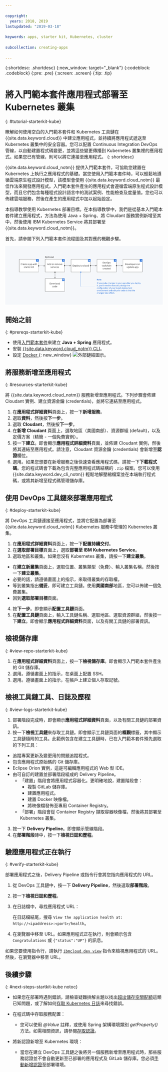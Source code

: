 ```yaml
---

copyright:
  years: 2018, 2019
lastupdated: "2019-03-18"

keywords: apps, starter kit, Kubernetes, cluster

subcollection: creating-apps

---
```


{:shortdesc: .shortdesc}
{:new_window: target="_blank"}
{:codeblock: .codeblock}
{:pre: .pre}
{:screen: .screen}
{:tip: .tip}

# 將入門範本套件應用程式部署至 Kubernetes 叢集
{: #tutorial-starterkit-kube}

瞭解如何使用空白的入門範本套件和 Kubernetes 工具鏈在 {{site.data.keyword.cloud}} 中建立應用程式，並持續將應用程式遞送至 Kubernetes 叢集中的安全容器。您可以配置 Continuous Integration DevOps 管線，以自動建置程式碼變更，並將這些變更傳播到 Kubernetes 叢集裡的應用程式。如果您已有管線，則可以將它連接至應用程式。
{: shortdesc}

{{site.data.keyword.cloud_notm}} 提供入門範本套件，可協助您建置在 Kubernetes 上執行之應用程式的基礎。當您使用入門範本套件時，可以輕鬆地遵循雲端原生程式設計模型，該模型會使用 {{site.data.keyword.cloud_notm}} 最佳作法來開發應用程式。入門範本套件產生的應用程式會遵循雲端原生程式設計模型，而且它們包含每種程式設計語言中的測試案例、性能檢查及度量值。您也可以佈建雲端服務，然後在產生的應用程式中加以起始設定。

本指導教學使用 Kubernetes 部署目標。在本指導教學中，我們是從基本入門範本套件建立應用程式，方法為使用 Java + Spring、將 Cloudant 服務實例新增至其中，然後使用 IBM Kubernetes Service 將其部署至 {{site.data.keyword.cloud_notm}}。

首先，請參閱下列入門範本套件流程圖及其對應的概觀步驟。

![入門範本套件流程圖](../images/starterkit-flow.png) 

## 開始之前
{: #prereqs-starterkit-kube}

* 使用[入門範本套件](/docs/apps/tutorials?topic=creating-apps-tutorial-starterkit)來建立 **Java + Spring** 應用程式。
* 安裝 [{{site.data.keyword.cloud_notm}} CLI](/docs/cli?topic=cloud-cli-ibmcloud-cli)。
* 設定 [Docker ](https://www.docker.com/get-started){: new_window} ![外部鏈結圖示](../../icons/launch-glyph.svg "外部鏈結圖示")。

## 將服務新增至應用程式
{: #resources-starterkit-kube}

將 {{site.data.keyword.cloud_notm}} 服務新增至應用程式。下列步驟會佈建 Cloudant 實例、建立資源金鑰 (credentials)，並將它連結至應用程式。

1. 在**應用程式詳細資料**頁面上，按一下**新增服務**。
2. 選取**資料**，然後按**下一步**。
3. 選取 **Cloudant**，然後按**下一步**。
4. 在**新增 Cloudant** 頁面上，選取地區（美國南部）、資源群組 (default)，以及定價方案（精簡 - 一個免費實例）。
5. 按一下**建立**。即會顯示**應用程式詳細資料**頁面，並佈建 Cloudant 實例，然後將其連結至應用程式。請注意，Cloudant 資源金鑰 (credentials) 會新增至**認證**欄位。
6. 選用。如果您想要在新增服務之後快速查看應用程式碼，請按一下**下載程式碼**。您的程式碼會下載為包含完整應用程式碼結構的 `.zip` 檔案。您可以使用 {{site.data.keyword.dev_cli_notm}} 輕鬆地解壓縮檔案並在本端執行程式碼，或將其新增至程式碼管理儲存庫。

## 使用 DevOps 工具鏈來部署應用程式
{: #deploy-starterkit-kube}

將 DevOps 工具鏈連接至應用程式，並將它配置為部署至 {{site.data.keyword.cloud_notm}} Kubernetes 服務中管理的 Kubernetes 叢集。

1. 在**應用程式詳細資料**頁面上，按一下**配置持續交付**。
2. 在**選取部署目標**頁面上，選取**部署至 IBM Kubernetes Service**。
3. 選取地區和叢集。如果您沒有 Kubernetes 叢集，請按一下**建立叢集**。
  * 在**建立新叢集**頁面上，選取位置、叢集類型（免費）、輸入叢集名稱，然後按一下**建立叢集**。
  * 必要的話，請遵循畫面上的指示，來取得叢集的存取權。
  * 等到叢集指出**備妥**，即可建立工具鏈。使用**美國南部**地區，您可以佈建一個免費叢集。
  * 回到**選取部署目標**頁面。
4. 按**下一步**。即會顯示**配置工具鏈**頁面。
5. 在**配置工具鏈**頁面上，輸入工具鏈名稱、選取地區、選取資源群組，然後按一下**建立**。即會顯示**應用程式詳細資料**頁面，以及有關工具鏈的部署資訊。

## 檢視儲存庫
{: #view-repo-starterkit-kube}

1. 在**應用程式詳細資料**頁面上，按一下**檢視儲存庫**。即會顯示入門範本套件產生的 Git 儲存庫。
2. 選用。遵循畫面上的指示，在桌面上配置 SSH。
3. 選用。遵循畫面上的指示，在帳戶上建立個人存取記號。

## 檢視工具鏈工具、日誌及歷程
{: #view-logs-starterkit-kube}

1. 部署階段完成時，即會顯示**應用程式詳細資料**頁面，以及有關工具鏈的部署資訊。
2. 按一下**檢視工具鏈**來存取工具鏈。即會顯示工具鏈頁面的**概觀**標籤，其中顯示工具鏈隨附的工具。此範例包含在建立工具鏈時，已在入門範本套件預先選取的下列工具：
  * 追蹤專案更新及變更用的問題追蹤程式。
  * 包含應用程式原始碼的 Git 儲存庫。
  * Eclipse Orion 實例，這是可編輯應用程式的 Web 型 IDE。
  * 由可自訂的建置並部署階段組成的 Delivery Pipeline。
	 * 「建置」階段會將應用程式容器化。更明確地說，建置階段會：
	   * 複製 GitLab 儲存庫。
	   * 建置應用程式。
	   * 建置 Docker 映像檔。
	   * 將映像檔發佈至專用 Container Registry。
	 * 「部署」階段會從 Container Registry 擷取容器映像檔，然後將其部署至 Kubernetes 叢集。
3. 按一下 **Delivery Pipeline**。即會顯示管線階段。
4. 在**部署階段**磚中，按一下**檢視日誌和歷程**。

## 驗證應用程式正在執行
{: #verify-starterkit-kube}

部署應用程式之後，Delivery Pipeline 或指令行會將您指向應用程式的 URL。

1. 從 DevOps 工具鏈中，按一下 **Delivery Pipeline**，然後選取**部署階段**。
2. 按一下**檢視日誌和歷程**。
3. 在日誌檔中，尋找應用程式 URL：

    在日誌檔結尾，搜尋 `View the application health at: http://<ipaddress>:<port>/health`。

4. 在瀏覽器中移至 URL。如果應用程式正在執行，則會顯示包含 `Congratulations` 或 `{"status":"UP"}` 的訊息。

如果您要使用指令行，請執行 [`ibmcloud dev view`](/docs/cli/idt?topic=cloud-cli-idt-cli#view) 指令來檢視應用程式的 URL。然後，在瀏覽器中移至 URL。

## 後續步驟
{: #next-steps-startkit-kube notoc}

* 如果您在部署時遇到錯誤，請檢查疑難排解主題以找出[超出儲存空間配額](/docs/apps?topic=creating-apps-managingapps#exceed_quota)這類已知問題，或了解如何[存取 Kubernetes 日誌](/docs/apps?topic=creating-apps-managingapps#access_kube_logs)來尋找錯誤。

* 在程式碼中存取服務配置：
	- 您可以使用 _@Value_ 註釋，或使用 Spring 架構環境類別 _getProperty()_ 方法。如需相關資訊，請參閱[存取認證](/docs/java-spring?topic=java-spring-configuration#accessing-credentials)。

* 將新認證新增至 Kubernetes 環境：
	- 當您在建立 DevOps 工具鏈之後將另一個服務新增至應用程式時，那些服務認證並不會自動更新至已部署的應用程式及 GitLab 儲存庫。您必須[手動新增認證](/docs/apps?topic=creating-apps-add-credentials-kube)至部署環境。
